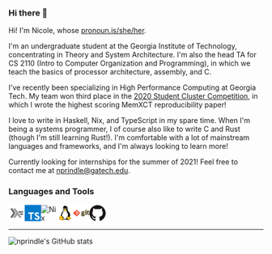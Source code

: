 ### Hi there 👋

Hi! I'm Nicole, whose [pronoun.is/she/her](https://pronoun.is/she/her).

I'm an undergraduate student at the Georgia Institute of Technology,
concentrating in Theory and System Architecture. I'm also the head TA for CS
2110 (Intro to Computer Organization and Programming), in which we teach the
basics of processor architecture, assembly, and C.

I've recently been specializing in High Performance Computing at Georgia Tech.
My team won third place in the [2020 Student Cluster Competition](https://sc20.supercomputing.org/program/studentssc/student-cluster-competition/),
in which I wrote the highest scoring MemXCT reproducibility paper!

I love to write in Haskell, Nix, and TypeScript in my spare time. When I'm being
a systems programmer, I of course also like to write C and Rust (though I'm
still learning Rust!). I'm comfortable with a lot of mainstream languages and
frameworks, and I'm always looking to learn more!

Currently looking for internships for the summer of 2021! Feel free to contact
me at [nprindle@gatech.edu](mailto:nprindle@gatech.edu).

### Languages and Tools

[<img align="left" alt="Haskell" width="32px" src="https://raw.githubusercontent.com/github/explore/80688e429a7d4ef2fca1e82350fe8e3517d3494d/topics/haskell/haskell.png"/>]()
[<img align="left" alt="TypeScript" width="32px" src="https://raw.githubusercontent.com/github/explore/80688e429a7d4ef2fca1e82350fe8e3517d3494d/topics/typescript/typescript.png"/>]()
[<img align="left" alt="Nix" width="32px" src="https://avatars0.githubusercontent.com/u/487568?s=200&v=4"/>]()
[<img align="left" alt="Nix" width="32px" src="https://raw.githubusercontent.com/github/explore/80688e429a7d4ef2fca1e82350fe8e3517d3494d/topics/linux/linux.png"/>]()
[<img align="left" alt="Git" width="32px" src="https://raw.githubusercontent.com/github/explore/80688e429a7d4ef2fca1e82350fe8e3517d3494d/topics/git/git.png"/>]()
[<img align="left" alt="GitHub" width="32px" src="https://raw.githubusercontent.com/github/explore/78df643247d429f6cc873026c0622819ad797942/topics/github/github.png" />]()

<br />
<br />

---

![nprindle's GitHub stats](https://github-readme-stats.vercel.app/api?username=nprindle&count_private=true&show_icons=true&theme=cobalt)

